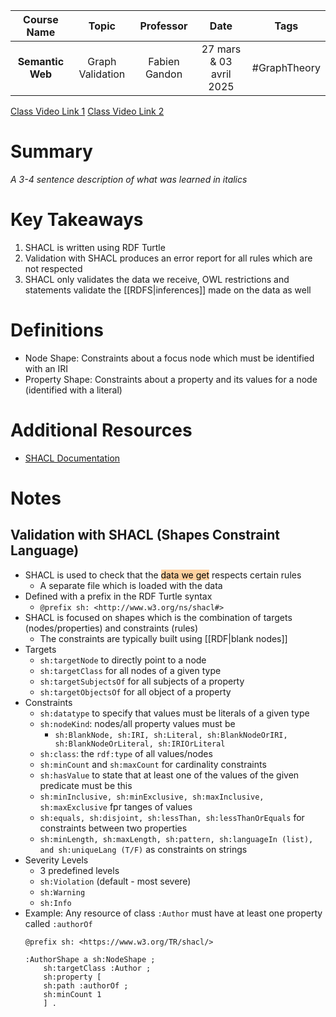 |   Course Name    |      Topic       |   Professor   |          Date           |     Tags     |
| :--------------: | :--------------: | :-----------: | :---------------------: | :----------: |
| **Semantic Web** | Graph Validation | Fabien Gandon | 27 mars & 03 avril 2025 | #GraphTheory |

[Class Video Link 1](https://dstisas-my.sharepoint.com/personal/johnny_najjar_dsti_institute/_layouts/15/stream.aspx?id=%2Fpersonal%2Fjohnny%5Fnajjar%5Fdsti%5Finstitute%2FDocuments%2FRecordings%281%29%2FA24%20%2D%20Common%20Link%20%2D%20DS%2DDE%2DDA%2D20250327%5F094909%2DMeeting%20Recording%201%2Emp4&ga=1&referrer=StreamWebApp%2EWeb&referrerScenario=AddressBarCopied%2Eview%2E3f415f7b%2D8725%2D4903%2D8a55%2D43b019bfe66c)
[Class Video Link 2](https://dstisas-my.sharepoint.com/personal/johnny_najjar_dsti_institute/_layouts/15/stream.aspx?id=%2Fpersonal%2Fjohnny%5Fnajjar%5Fdsti%5Finstitute%2FDocuments%2FRecordings%281%29%2FA24%20%2D%20Common%20Link%20%2D%20DS%2DDE%2DDA%2D20250403%5F094949%2DMeeting%20Recording%2Emp4&ga=1&referrer=StreamWebApp%2EWeb&referrerScenario=AddressBarCopied%2Eview%2Eaff8e317%2D0ab7%2D48be%2Db0cc%2D996870a9a787)

# Summary
*A 3-4 sentence description of what was learned in italics*

# Key Takeaways
1. SHACL is written using RDF Turtle
2. Validation with SHACL produces an error report for all rules which are not respected
3. SHACL only validates the data we receive, OWL restrictions and statements validate the [[RDFS|inferences]] made on the data as well

# Definitions
- Node Shape: Constraints about a focus node which must be identified with an IRI
- Property Shape: Constraints about a property and its values for a node (identified with a literal)

# Additional Resources
- [SHACL Documentation](https://www.w3.org/TR/shacl/)

# Notes
## Validation with SHACL (Shapes Constraint Language)
- SHACL is used to check that the <mark style="background: #FFB86CA6;">data we get</mark> respects certain rules
	- A separate file which is loaded with the data
- Defined with a prefix in the RDF Turtle syntax
	- `@prefix sh: <http://www.w3.org/ns/shacl#>`
- SHACL is focused on shapes which is the combination of targets (nodes/properties) and constraints (rules)
	- The constraints are typically built using [[RDF|blank nodes]]
- Targets
	- `sh:targetNode` to directly point to a node
	- `sh:targetClass` for all nodes of a given type
	- `sh:targetSubjectsOf` for all subjects of a property
	- `sh:targetObjectsOf` for all object of a property
- Constraints
	- `sh:datatype` to specify that values must be literals of a given type
	- `sh:nodeKind`: nodes/all property values must be
		- `sh:BlankNode, sh:IRI, sh:Literal, sh:BlankNodeOrIRI, sh:BlankNodeOrLiteral, sh:IRIOrLiteral`
	- `sh:class`: the `rdf:type` of all values/nodes
	- `sh:minCount` and `sh:maxCount` for cardinality constraints
	- `sh:hasValue` to state that at least one of the values of the given predicate must be this
	- `sh:minInclusive, sh:minExclusive, sh:maxInclusive, sh:maxExclusive` fpr tanges of values
	- `sh:equals, sh:disjoint, sh:lessThan, sh:lessThanOrEquals` for constraints between two properties
	- `sh:minLength, sh:maxLength, sh:pattern, sh:languageIn (list), and sh:uniqueLang (T/F)` as constraints on strings
- Severity Levels
	- 3 predefined levels
	- `sh:Violation` (default - most severe)
	- `sh:Warning`
	- `sh:Info`
- Example: Any resource of class `:Author` must have at least one property called `:authorOf`
	```turtle
	@prefix sh: <https://www.w3.org/TR/shacl/>
	
	:AuthorShape a sh:NodeShape ;
		sh:targetClass :Author ;
		sh:property [
		sh:path :authorOf ;
		sh:minCount 1
		] .
	```
